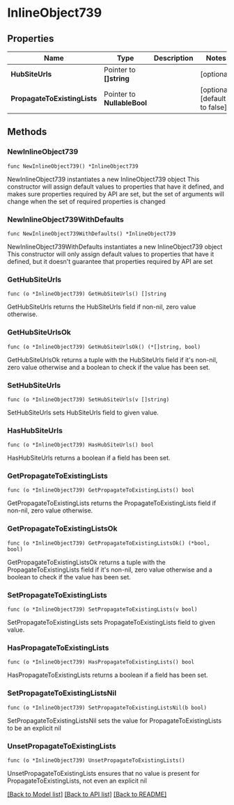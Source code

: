 # InlineObject739

## Properties

Name | Type | Description | Notes
------------ | ------------- | ------------- | -------------
**HubSiteUrls** | Pointer to **[]string** |  | [optional] 
**PropagateToExistingLists** | Pointer to **NullableBool** |  | [optional] [default to false]

## Methods

### NewInlineObject739

`func NewInlineObject739() *InlineObject739`

NewInlineObject739 instantiates a new InlineObject739 object
This constructor will assign default values to properties that have it defined,
and makes sure properties required by API are set, but the set of arguments
will change when the set of required properties is changed

### NewInlineObject739WithDefaults

`func NewInlineObject739WithDefaults() *InlineObject739`

NewInlineObject739WithDefaults instantiates a new InlineObject739 object
This constructor will only assign default values to properties that have it defined,
but it doesn't guarantee that properties required by API are set

### GetHubSiteUrls

`func (o *InlineObject739) GetHubSiteUrls() []string`

GetHubSiteUrls returns the HubSiteUrls field if non-nil, zero value otherwise.

### GetHubSiteUrlsOk

`func (o *InlineObject739) GetHubSiteUrlsOk() (*[]string, bool)`

GetHubSiteUrlsOk returns a tuple with the HubSiteUrls field if it's non-nil, zero value otherwise
and a boolean to check if the value has been set.

### SetHubSiteUrls

`func (o *InlineObject739) SetHubSiteUrls(v []string)`

SetHubSiteUrls sets HubSiteUrls field to given value.

### HasHubSiteUrls

`func (o *InlineObject739) HasHubSiteUrls() bool`

HasHubSiteUrls returns a boolean if a field has been set.

### GetPropagateToExistingLists

`func (o *InlineObject739) GetPropagateToExistingLists() bool`

GetPropagateToExistingLists returns the PropagateToExistingLists field if non-nil, zero value otherwise.

### GetPropagateToExistingListsOk

`func (o *InlineObject739) GetPropagateToExistingListsOk() (*bool, bool)`

GetPropagateToExistingListsOk returns a tuple with the PropagateToExistingLists field if it's non-nil, zero value otherwise
and a boolean to check if the value has been set.

### SetPropagateToExistingLists

`func (o *InlineObject739) SetPropagateToExistingLists(v bool)`

SetPropagateToExistingLists sets PropagateToExistingLists field to given value.

### HasPropagateToExistingLists

`func (o *InlineObject739) HasPropagateToExistingLists() bool`

HasPropagateToExistingLists returns a boolean if a field has been set.

### SetPropagateToExistingListsNil

`func (o *InlineObject739) SetPropagateToExistingListsNil(b bool)`

 SetPropagateToExistingListsNil sets the value for PropagateToExistingLists to be an explicit nil

### UnsetPropagateToExistingLists
`func (o *InlineObject739) UnsetPropagateToExistingLists()`

UnsetPropagateToExistingLists ensures that no value is present for PropagateToExistingLists, not even an explicit nil

[[Back to Model list]](../README.md#documentation-for-models) [[Back to API list]](../README.md#documentation-for-api-endpoints) [[Back to README]](../README.md)


